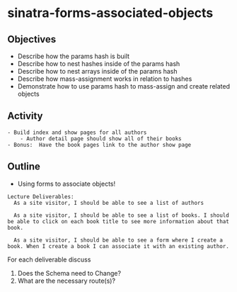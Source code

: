 # sinatra-forms-associated-objects

## Objectives

* Describe how the params hash is built
* Describe how to nest hashes inside of the params hash
* Describe how to nest arrays inside of the params hash
* Describe how mass-assignment works in relation to hashes
* Demonstrate how to use params hash to mass-assign and create related objects


## Activity
    - Build index and show pages for all authors
        - Author detail page should show all of their books 
    - Bonus:  Have the book pages link to the author show page

## Outline

* Using forms to associate objects!

```text
Lecture Deliverables:
  As a site visitor, I should be able to see a list of authors
 
  As a site visitor, I should be able to see a list of books. I should be able to click on each book title to see more information about that book.

  As a site visitor, I should be able to see a form where I create a book. When I create a book I can associate it with an existing author.
```

For each deliverable discuss

1. Does the Schema need to Change?
2. What are the necessary route\(s\)?
